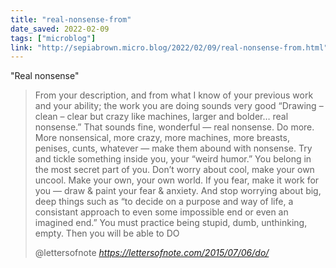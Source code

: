 ```yaml
---
title: "real-nonsense-from"
date_saved: 2022-02-09
tags: ["microblog"]
link: "http://sepiabrown.micro.blog/2022/02/09/real-nonsense-from.html"
---
```

"Real nonsense"

<blockquote class="quoteback" darkmode="" data-title="Letter from Sol Lewitt to Eva Hesse" data-author="@lettersofnote" cite="https://lettersofnote.com/2015/07/06/do/">
<p>From your description, and from what I know of your previous work and your ability; the work you are doing sounds very good “Drawing – clean – clear but crazy like machines, larger and bolder… real nonsense.” That sounds fine, wonderful — real nonsense. Do more. More nonsensical, more crazy, more machines, more breasts, penises, cunts, whatever — make them abound with nonsense. Try and tickle something inside you, your “weird humor.” You belong in the most secret part of you. Don’t worry about cool, make your own uncool. Make your own, your own world. If you fear, make it work for you — draw & paint your fear & anxiety. And stop worrying about big, deep things such as “to decide on a purpose and way of life, a consistant approach to even some impossible end or even an imagined end.” 
You must practice being stupid, dumb, unthinking, empty. Then you will be able to DO</p>

<footer>@lettersofnote<cite> <a href="https://lettersofnote.com/2015/07/06/do/">https://lettersofnote.com/2015/07/06/do/</a></cite></footer>
</blockquote><script note="" src="https://cdn.jsdelivr.net/gh/Blogger-Peer-Review/quotebacks@1/quoteback.js"></script>
